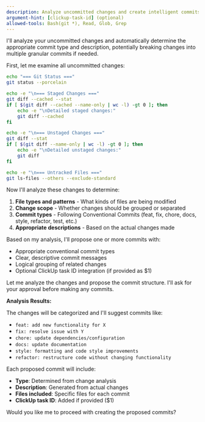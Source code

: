```yaml
---
description: Analyze uncommitted changes and create intelligent commits following Conventional Commits standard
argument-hint: [clickup-task-id] (optional)
allowed-tools: Bash(git *), Read, Glob, Grep
---
```


I'll analyze your uncommitted changes and automatically determine the appropriate commit type and description, potentially breaking changes into multiple granular commits if needed.

First, let me examine all uncommitted changes:

```bash
echo "=== Git Status ==="
git status --porcelain

echo -e "\n=== Staged Changes ==="
git diff --cached --stat
if [ $(git diff --cached --name-only | wc -l) -gt 0 ]; then
    echo -e "\nDetailed staged changes:"
    git diff --cached
fi

echo -e "\n=== Unstaged Changes ==="
git diff --stat
if [ $(git diff --name-only | wc -l) -gt 0 ]; then
    echo -e "\nDetailed unstaged changes:"
    git diff
fi

echo -e "\n=== Untracked Files ==="
git ls-files --others --exclude-standard
```

Now I'll analyze these changes to determine:

1. **File types and patterns** - What kinds of files are being modified
2. **Change scope** - Whether changes should be grouped or separated
3. **Commit types** - Following Conventional Commits (feat, fix, chore, docs, style, refactor, test, etc.)
4. **Appropriate descriptions** - Based on the actual changes made

Based on my analysis, I'll propose one or more commits with:
- Appropriate conventional commit types
- Clear, descriptive commit messages
- Logical grouping of related changes
- Optional ClickUp task ID integration (if provided as $1)

Let me analyze the changes and propose the commit structure. I'll ask for your approval before making any commits.

**Analysis Results:**

The changes will be categorized and I'll suggest commits like:
- `feat: add new functionality for X`
- `fix: resolve issue with Y`  
- `chore: update dependencies/configuration`
- `docs: update documentation`
- `style: formatting and code style improvements`
- `refactor: restructure code without changing functionality`

Each proposed commit will include:
- **Type**: Determined from change analysis
- **Description**: Generated from actual changes
- **Files included**: Specific files for each commit
- **ClickUp task ID**: Added if provided ($1)

Would you like me to proceed with creating the proposed commits?